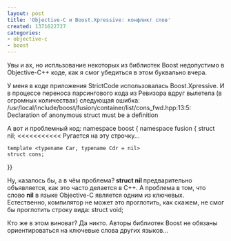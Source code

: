 ```yaml
---
layout: post
title: 'Objective-C и Boost.Xpressive: конфликт слов'
created: 1371622727
categories:
- objective-c
- boost
---
```

Увы и ах, но испльзование некоторых из библиотек Boost недопустимо в Objective-C++ коде, как я смог убедиться в этом буквально вчера.

У меня в коде приложения StrictCode использовалась Boost.Xpressive. И в процессе переноса парсингового кода из Ревизора вдруг вылетела (в огромных количествах) следующая ошибка:
<cpp>
/usr/local/include/boost/fusion/container/list/cons_fwd.hpp:13:5: Declaration of anonymous struct must be a definition
</cpp>

А вот и проблемный код:
<cpp>
namespace boost { namespace fusion
{
    struct nil;      <<<<<<<<<<< Ругается на эту строчку...

    template <typename Car, typename Cdr = nil>
    struct cons;
}}
</cpp>

Ну, казалось бы, а в чём проблема?<strong> struct nil </strong>предварительно объявляется, как это часто делается в С++. А проблема в том, что слово <strong>nil</strong> в языке Objective-C является одним из ключевых. Естественно, компилятор не может это проглотить, как скажем, не смог бы проглотить строку вида:
<cpp>
struct void;
</cpp>

Кто же в этом виноват? Да никто. Авторы библиотек Boost не обязаны ориентироваться на ключевые слова других языков... 
